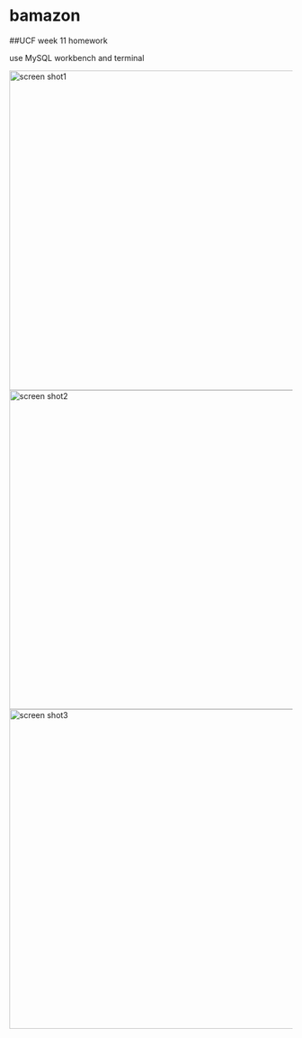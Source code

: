 # bamazon
##UCF week 11 homework

use MySQL workbench and terminal

<img width="569" alt="screen shot1" src="https://cloud.githubusercontent.com/assets/20088084/21952078/f23be9ae-d9e0-11e6-9d2d-7a8cef0bdc3b.png">
<img width="568" alt="screen shot2" src="https://cloud.githubusercontent.com/assets/20088084/21952079/f714eea8-d9e0-11e6-8663-354d11bc277e.png">
<img width="569" alt="screen shot3" src="https://cloud.githubusercontent.com/assets/20088084/21952080/f9e3d1e4-d9e0-11e6-9a13-d76aff66237c.png">
